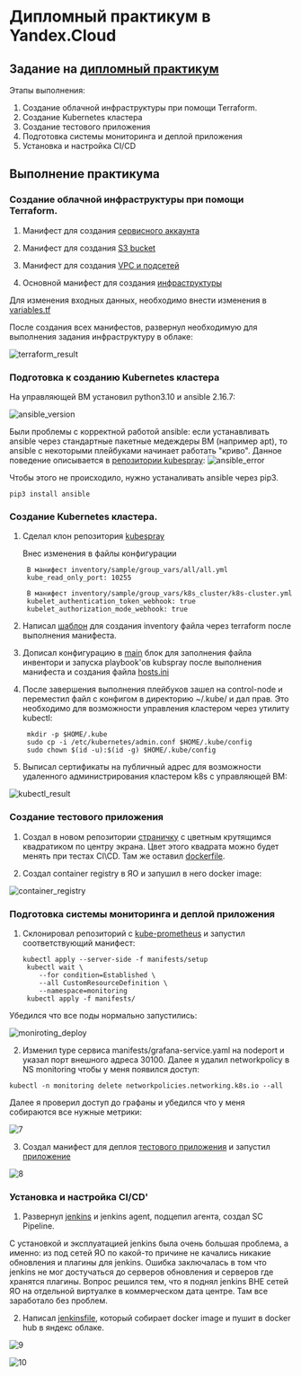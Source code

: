 # Дипломный практикум в Yandex.Cloud 

## Задание на [дипломный практикум](https://github.com/netology-code/devops-diplom-yandexcloud)

Этапы выполнения:

1) Создание облачной инфраструктуры при помощи Terraform.
2) Создание Kubernetes кластера
3) Создание тестового приложения
4) Подготовка cистемы мониторинга и деплой приложения
5) Установка и настройка CI/CD

## Выполнение практикума

### Создание облачной инфраструктуры при помощи Terraform.

1) Манифест для создания  [сервисного аккаунта](terraform/sa.tf)

2) Манифест для создания [S3 bucket](terraform/bucket.tf)

3) Манифест для создания [VPC и подсетей](terraform/vpc.tf)

4) Основной манифест для создания [инфраструктуры](terraform/main.tf)

Для изменения входных данных, необходимо внести изменения в [variables.tf](terraform/variables.tf)

После создания всех манифестов, развернул необходимую для выполнения задания инфраструктуру в облаке:

![terraform_result](img/1.png)

### Подготовка к созданию Kubernetes кластера

На управляющей ВМ установил python3.10 и ansible 2.16.7:

![ansible_version](img/2.png)

Были проблемы с корректной работой ansible: если устанавливать ansible через стандартные пакетные медеждеры ВМ (например apt), то ansible с некоторыми плейбуками начинает работать "криво".
Данное поведение описывается в [репозитории kubespray](https://github.com/kubernetes-sigs/kubespray):
![ansible_error](img/3.png)

Чтобы этого не происходило, нужно устаналивать ansible через pip3.

```
pip3 install ansible
```

### Создание Kubernetes кластера.

1) Сделал клон репозитория [kubespray](https://github.com/kubernetes-sigs/kubespray)

    Внес изменения в файлы конфигурации
    
        В манифест inventory/sample/group_vars/all/all.yml
        kube_read_only_port: 10255

        В манифест inventory/sample/group_vars/k8s_cluster/k8s-cluster.yml
        kubelet_authentication_token_webhook: true
        kubelet_authorization_mode_webhook: true

2) Написал [шаблон](terraform/hosts.tftpl) для создания inventory файла через terraform после выполнения манифеста.

3) Дописал конфигурацию в [main](terraform/main.tf) блок для заполнения файла инвентори и запуска playbook'ов kubspray после выполнения манифеста и создания файла [hosts.ini](terraform/hosts.ini)

4) После завершения выполнения плейбуков зашел на control-node и переместил файл с конфигом в директорию ~/.kube/ и дал прав.
Это необходимо для возможности управления кластером через утилиту kubectl:

        mkdir -p $HOME/.kube
        sudo cp -i /etc/kubernetes/admin.conf $HOME/.kube/config
        sudo chown $(id -u):$(id -g) $HOME/.kube/config

5) Выписал сертификаты на публичный адрес для возможности удаленного администрирования кластером k8s с управляющей ВМ:

![kubectl_result](img/4.png)

### Создание тестового приложения

1) Создал в новом репозитории [страничку](https://github.com/busuek/diplom_rapota_netology/blob/main/diplom/html/index.html) c цветным крутящимся квадратиком по центру экрана. 
Цвет этого квадрата можно будет менять при тестах CI\CD. Там же оставил [dockerfile](https://github.com/busuek/diplom_rapota_netology/blob/main/diplom/dockerfile).

2) Создал container registry в ЯО и запушил в него docker image:

![container_registry](img/5.png)

### Подготовка cистемы мониторинга и деплой приложения

1)  Склонировал репозиторий с [kube-prometheus](https://github.com/prometheus-operator/kube-prometheus) и запустил соответствующий манифест:

        kubectl apply --server-side -f manifests/setup
         kubectl wait \
         	--for condition=Established \
         	--all CustomResourceDefinition \
         	--namespace=monitoring
         kubectl apply -f manifests/

Убедился что все поды нормально запустились:

![moniroting_deploy](img/6.png)

2) Изменил type сервиса manifests/grafana-service.yaml на nodeport и указал порт внешного адреса 30100. Далее я удалил networkpolicy в NS monitoring чтобы у меня появился доступ:
```
kubectl -n monitoring delete networkpolicies.networking.k8s.io --all
```

Далее я проверил доступ до графаны и убедился что у меня собираются все нужные метрики:

![7](img/7.png)

3) Создал манифест для деплоя [тестового приложения](https://github.com/busuek/diplom_rapota_netology/blob/main/diplom/deploy.yaml) и запустил [приложение](http://178.154.231.231:30080/)

![8](img/8.png)

### Установка и настройка CI/CD'

1) Развернул [jenkins](http://185.164.172.68:8080/) и jenkins agent, подцепил агента, создал SC Pipeline.

C установкой и эксплуатацией jenkins была очень большая проблема, а именно: из под сетей ЯО по какой-то причине не качались никакие обновления и плагины для jenkins.
Ошибка заключалась в том что jenkins не мог достучаться до серверов обновления и серверов где хранятся плагины. Вопрос решился тем, что я поднял jenkins ВНЕ сетей ЯО на отдельной виртуалке в коммерческом дата центре. Там все заработало без проблем.

2)  Написал [jenkinsfile](https://github.com/IlshatSharafukov/diplom/blob/main/Jenkinsfile), который собирает docker image и пушит в docker hub в яндекс облаке.

![9](img/9.png)

![10](img/10.png)
